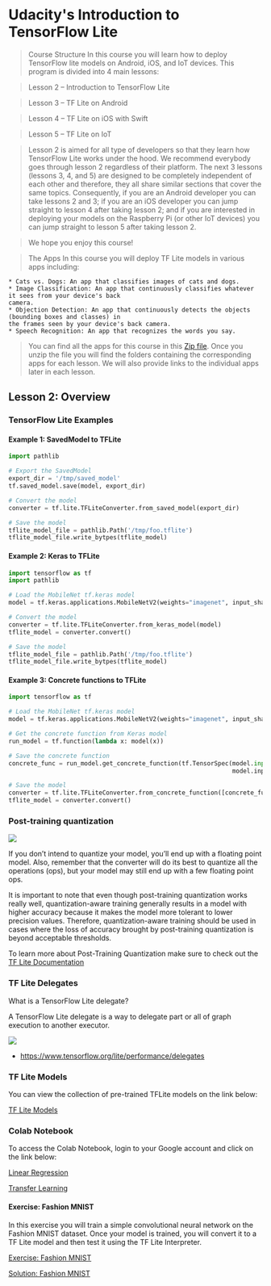 # Udacity's Introduction to TensorFlow Lite

> Course Structure
> In this course you will learn how to deploy TensorFlow lite models on Android, iOS, and IoT devices.
> This program is divided into 4 main lessons:

> Lesson 2 – Introduction to TensorFlow Lite

> Lesson 3 – TF Lite on Android

> Lesson 4 – TF Lite on iOS with Swift

> Lesson 5 – TF Lite on IoT

> Lesson 2 is aimed for all type of developers so that they learn how TensorFlow Lite works under the
> hood. We recommend everybody goes through lesson 2 regardless of their platform. The next 3 lessons
> (lessons 3, 4, and 5) are designed to be completely independent of each other and therefore, they
> all share similar sections that cover the same topics. Consequently, if you are an Android developer
> you can take lessons 2 and 3; if you are an iOS developer you can jump straight to lesson 4 after
> taking lesson 2; and if you are interested in deploying your models on the Raspberry Pi (or other
> IoT devices) you can jump straight to lesson 5 after taking lesson 2.

> We hope you enjoy this course!

> The Apps
> In this course you will deploy TF Lite models in various apps including:

    * Cats vs. Dogs: An app that classifies images of cats and dogs.
    * Image Classification: An app that continuously classifies whatever it sees from your device's back
    camera.
    * Objection Detection: An app that continuously detects the objects (bounding boxes and classes) in
    the frames seen by your device's back camera.
    * Speech Recognition: An app that recognizes the words you say.

> You can find all the apps for this course in this [Zip
file](https://video.udacity-data.com/topher/2019/September/5d8e8cb3_tflite-apps/tflite-apps.zip).
> Once you unzip the file you will find the folders containing the corresponding apps for each
> lesson. We will also provide links to the individual apps later in each lesson.

## Lesson 2: Overview


### TensorFlow Lite Examples

#### Example 1: SavedModel to TFLite

```python
import pathlib

# Export the SavedModel
export_dir = '/tmp/saved_model'
tf.saved_model.save(model, export_dir)

# Convert the model
converter = tf.lite.TFLiteConverter.from_saved_model(export_dir)

# Save the model
tflite_model_file = pathlib.Path('/tmp/foo.tflite')
tflite_model_file.write_bytpes(tflite_model)
```

#### Example 2: Keras to TFLite

```python
import tensorflow as tf
import pathlib

# Load the MobileNet tf.keras model
model = tf.keras.applications.MobileNetV2(weights="imagenet", input_shape=(224, 224, 3))

# Convert the model
converter = tf.lite.TFLiteConverter.from_keras_model(model)
tflite_model = converter.convert()

# Save the model
tflite_model_file = pathlib.Path('/tmp/foo.tflite')
tflite_model_file.write_bytpes(tflite_model)
```

#### Example 3: Concrete functions to TFLite

```python
import tensorflow as tf

# Load the MobileNet tf.keras model
model = tf.keras.applications.MobileNetV2(weights="imagenet", input_shape=(224, 224, 3))

# Get the concrete function from Keras model
run_model = tf.function(lambda x: model(x))

# Save the concrete function
concrete_func = run_model.get_concrete_function(tf.TensorSpec(model.input[0].shape,
                                                              model.inputs[0]dtype))

# Save the model
converter = tf.lite.TFLiteConverter.from_concrete_function([concrete_func])
tflite_model = converter.convert()

```

### Post-training quantization

![](https://www.tensorflow.org/lite/performance/images/optimization.jpg)

If you don’t intend to quantize your model, you’ll end up with a floating point model. Also,
remember that the converter will do its best to quantize all the operations (ops), but your model
may still end up with a few floating point ops.

It is important to note that even though post-training quantization works really well,
quantization-aware training generally results in a model with higher accuracy because it makes the
model more tolerant to lower precision values. Therefore, quantization-aware training should be used
in cases where the loss of accuracy brought by post-training quantization is beyond acceptable
thresholds.

To learn more about Post-Training Quantization make sure to check out the [TF Lite Documentation](https://www.tensorflow.org/lite/performance/post_training_quantization)

### TF Lite Delegates

What is a TensorFlow Lite delegate?

A TensorFlow Lite delegate is a way to delegate part or all of graph execution to another executor.

![]("./inc/delegates.png")

* https://www.tensorflow.org/lite/performance/delegates

### TF Lite Models

You can view the collection of pre-trained TFLite models on the link below:

[TF Lite Models](https://www.tensorflow.org/lite/models)

### Colab Notebook

To access the Colab Notebook, login to your Google account and click on the link below:

[Linear Regression](https://colab.research.google.com/github/tensorflow/examples/blob/master/courses/udacity_intro_to_tensorflow_lite/tflite_c01_linear_regression.ipynb)

[Transfer Learning](https://colab.research.google.com/github/tensorflow/examples/blob/master/courses/udacity_intro_to_tensorflow_lite/tflite_c02_transfer_learning.ipynb)

#### Exercise: Fashion MNIST

In this exercise you will train a simple convolutional
neural network on the Fashion MNIST dataset. Once your model is trained, you will convert it to a TF
Lite model and then test it using the TF Lite Interpreter.

[Exercise: Fashion MNIST](https://colab.research.google.com/github/tensorflow/examples/blob/master/courses/udacity_intro_to_tensorflow_lite/tflite_c03_exercise_convert_model_to_tflite.ipynb)

[Solution: Fashion MNIST](https://colab.research.google.com/github/tensorflow/examples/blob/master/courses/udacity_intro_to_tensorflow_lite/tflite_c04_exercise_convert_model_to_tflite_solution.ipynb)

